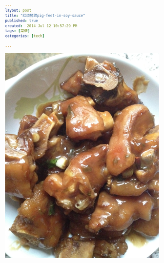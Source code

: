 ```yaml
---
layout: post
title: "红烧猪蹄pig-feet-in-soy-sauce"
published: true
created:  2014 Jul 12 10:57:29 PM
tags: [菜谱]
categories: [tech]

---
```



![hongshao-zhuti-pig-feet-in-soy-sauce](/images/caipu-recipe/hongshao-zhuti-pig-feet-in-soy-sauce.jpg "hongshao-zhuti-pig-feet-in-soy-sauce")
